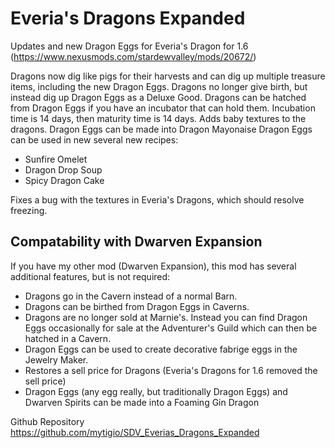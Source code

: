 # Everia's Dragons Expanded
Updates and new Dragon Eggs for Everia's Dragon for 1.6 (https://www.nexusmods.com/stardewvalley/mods/20672/)

Dragons now dig like pigs for their harvests and can dig up multiple treasure items, including the new Dragon Eggs.
Dragons no longer give birth, but instead dig up Dragon Eggs as a Deluxe Good. Dragons can be hatched from Dragon Eggs if you have an incubator that can hold them.
Incubation time is 14 days, then maturity time is 14 days.
Adds baby textures to the dragons.
Dragon Eggs can be made into Dragon Mayonaise
Dragon Eggs can be used in new several new recipes:
- Sunfire Omelet
- Dragon Drop Soup
- Spicy Dragon Cake

Fixes a bug with the textures in Everia's Dragons, which should resolve freezing.

## Compatability with Dwarven Expansion
If you have my other mod (Dwarven Expansion), this mod has several additional features, but is not required:

- Dragons go in the Cavern instead of a normal Barn.
- Dragons can be birthed from Dragon Eggs in Caverns.
- Dragons are no longer sold at Marnie's.  Instead you can find Dragon Eggs occasionally for sale at the Adventurer's Guild which can then be hatched in a Cavern.
- Dragon Eggs can be used to create decorative fabrige eggs in the Jewelry Maker.
- Restores a sell price for Dragons (Everia's Dragons for 1.6 removed the sell price)
- Dragon Eggs (any egg really, but traditionally Dragon Eggs) and Dwarven Spirits can be made into a Foaming Gin Dragon

Github Repository
https://github.com/mytigio/SDV_Everias_Dragons_Expanded